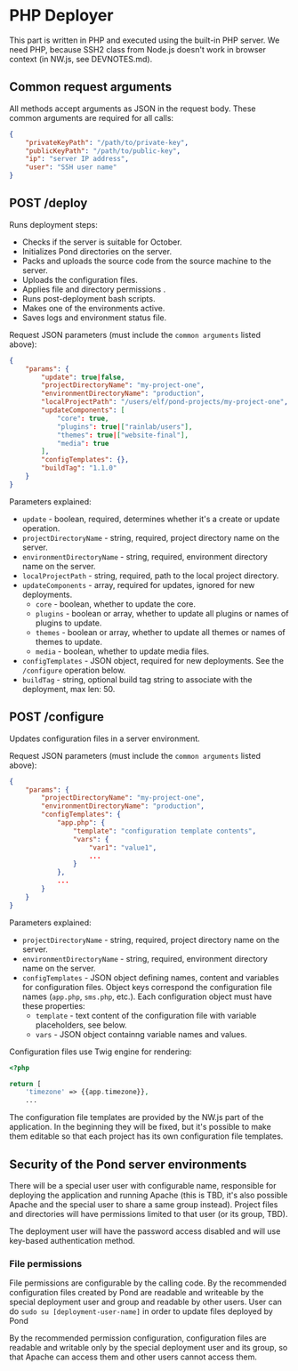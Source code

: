 # PHP Deployer

This part is written in PHP and executed using the built-in PHP server. We need PHP, because SSH2 class from Node.js doesn't work in browser context (in NW.js, see DEVNOTES.md).

## Common request arguments

All methods accept arguments as JSON in the request body. These common arguments are required for all calls:

```json
{
    "privateKeyPath": "/path/to/private-key",
    "publicKeyPath": "/path/to/public-key",
    "ip": "server IP address",
    "user": "SSH user name"
}
```

## POST /deploy

Runs deployment steps:

* Checks if the server is suitable for October.
* Initializes Pond directories on the server.
* Packs and uploads the source code from the source machine to the server.
* Uploads the configuration files.
* Applies file and directory permissions .
* Runs post-deployment bash scripts.
* Makes one of the environments active.
* Saves logs and environment status file.

Request JSON parameters (must include the `common arguments` listed above):

```json
{
    "params": {
        "update": true|false,
        "projectDirectoryName": "my-project-one",
        "environmentDirectoryName": "production",
        "localProjectPath": "/users/elf/pond-projects/my-project-one",
        "updateComponents": [
            "core": true,
            "plugins": true|["rainlab/users"],
            "themes": true|["website-final"],
            "media": true
        ],
        "configTemplates": {},
        "buildTag": "1.1.0"
    }
}
```

Parameters explained:

* `update` - boolean, required, determines whether it's a create or update operation.
* `projectDirectoryName` - string, required, project directory name on the server.
* `environmentDirectoryName` - string, required, environment directory name on the server.
* `localProjectPath` - string, required, path to the local project directory.
* `updateComponents` - array, required for updates, ignored for new deployments.
    * `core` - boolean, whether to update the core.
    * `plugins` - boolean or array, whether to update all plugins or names of plugins to update.
    * `themes` - boolean or array, whether to update all themes or names of themes to update.
    * `media` - boolean, whether to update media files.
* `configTemplates` - JSON object, required for new deployments. See the `/configure` operation below.
* `buildTag` - string, optional build tag string to associate with the deployment, max len: 50.

## POST /configure

Updates configuration files in a server environment.

Request JSON parameters (must include the `common arguments` listed above):

```json
{
    "params": {
        "projectDirectoryName": "my-project-one",
        "environmentDirectoryName": "production",
        "configTemplates": {
            "app.php": {
                "template": "configuration template contents",
                "vars": {
                    "var1": "value1",
                    ...
                }
            },
            ...
        }
    }
}
```

Parameters explained:

* `projectDirectoryName` - string, required, project directory name on the server.
* `environmentDirectoryName` - string, required, environment directory name on the server.
* `configTemplates` - JSON object defining names, content and variables for configuration files. Object keys correspond the configuration file names (`app.php`, `sms.php`, etc.). Each configuration object must have these properties:
    * `template` - text content of the configuration file with variable placeholders, see below.
    * `vars` - JSON object containng variable names and values.

Configuration files use Twig engine for rendering:

```php
<?php

return [
    'timezone' => {{app.timezone}},
    ...
```

The configuration file templates are provided by the NW.js part of the application. In the beginning they will be fixed, but it's possible to make them editable so that each project has its own configuration file templates.

## Security of the Pond server environments

There will be a special user user with configurable name, responsible for deploying the application and running Apache (this is TBD, it's also possible Apache and the special user to share a same group instead). Project files and directories will have permissions limited to that user (or its group, TBD).

The deployment user will have the password access disabled and will use key-based authentication method.

### File permissions

File permissions are configurable by the calling code. By the recommended configuration files created by Pond are readable and writeable by the special deployment user and group and readable by other users. User can do `sudo su [deployment-user-name]` in order to update files deployed by Pond

By the recommended permission configuration, configuration files are readable and writable only by the special deployment user and its group, so that Apache can access them and other users cannot access them.